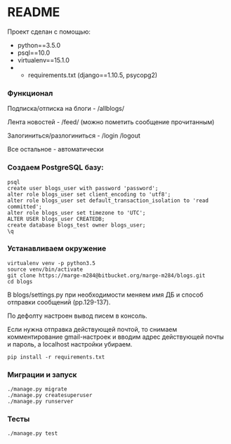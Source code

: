 # README #

Проект сделан с помощью:

* python==3.5.0
* psql==10.0
* virtualenv==15.1.0
* + requirements.txt (django==1.10.5, psycopg2)


### Функционал

Подписка/отписка на блоги - /allblogs/

Лента новостей - /feed/ (можно пометить сообщение прочитанным)

Залогиниться/разлогиниться - /login /logout

Все остальное - автоматически


### Создаем PostgreSQL базу:
```
psql
create user blogs_user with password 'password';
alter role blogs_user set client_encoding to 'utf8';
alter role blogs_user set default_transaction_isolation to 'read committed';
alter role blogs_user set timezone to 'UTC';
ALTER USER blogs_user CREATEDB;
create database blogs_test owner blogs_user;
\q
```

### Устанавливаем окружение
```
virtualenv venv -p python3.5
source venv/bin/activate
git clone https://marge-m284@bitbucket.org/marge-m284/blogs.git
cd blogs
```

В blogs/settings.py при необходимости меняем имя ДБ и способ отправки сообщений (pp.129-137).

По дефолту настроен вывод писем в консоль.

Если нужна отправка действующей почтой, то снимаем комментирование gmail-настроек и вводим адрес действующей почты и пароль, а localhost настройки убираем.

```
pip install -r requirements.txt
```

### Миграции и запуск

```
./manage.py migrate
./manage.py createsuperuser
./manage.py runserver
```

### Тесты

```
./manage.py test
```
